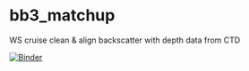 # bb3_matchup
WS cruise clean &amp; align backscatter with depth data from CTD


[![Binder](https://mybinder.org/badge_logo.svg)](https://mybinder.org/v2/gh/USF-IMARS/bb3_matchup/main)
